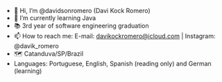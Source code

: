 - 👋 Hi, I’m @davidsonromero (Davi Kock Romero)
- 🧠 I’m currently learning Java
- 📚 3rd year of software engineering graduation
- 📫 How to reach me: E-mail: davikockromero@icloud.com | Instagram: @davik_romero
- 🗺️ Catanduva/SP/Brazil
- Languages: Portuguese, English, Spanish (reading only) and German (learning)

<!---
davidsonromero/davidsonromero is a ✨ special ✨ repository because its `README.md` (this file) appears on your GitHub profile.
You can click the Preview link to take a look at your changes.
--->
